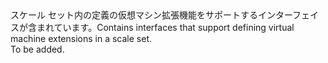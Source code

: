 <Namespace Name="Microsoft.Azure.Management.Compute.Fluent.VirtualMachineScaleSetExtension.Definition">
  <Docs>
    <summary><span data-ttu-id="efc06-101">スケール セット内の定義の仮想マシン拡張機能をサポートするインターフェイスが含まれています。</span><span class="sxs-lookup"><span data-stu-id="efc06-101">Contains interfaces that support defining virtual machine extensions in a scale set.</span></span></summary> 
    <remarks>To be added.</remarks>
  </Docs>
</Namespace>
